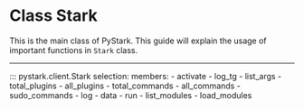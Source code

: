 # Class Stark

This is the main class of PyStark. This guide will explain the usage of important functions in ``Stark`` class.

---

::: pystark.client.Stark
      selection:
          members:
            - activate
            - log_tg
            - list_args
            - total_plugins
            - all_plugins
            - total_commands
            - all_commands
            - sudo_commands
            - log
            - data
            - run
            - list_modules
            - load_modules
